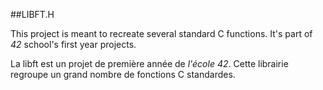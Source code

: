 ##LIBFT.H

This project is meant to recreate several standard C functions.
It's part of *42* school's first year projects.

La libft est un projet de première année de *l'école 42*.
Cette librairie regroupe un grand nombre de fonctions C standardes.